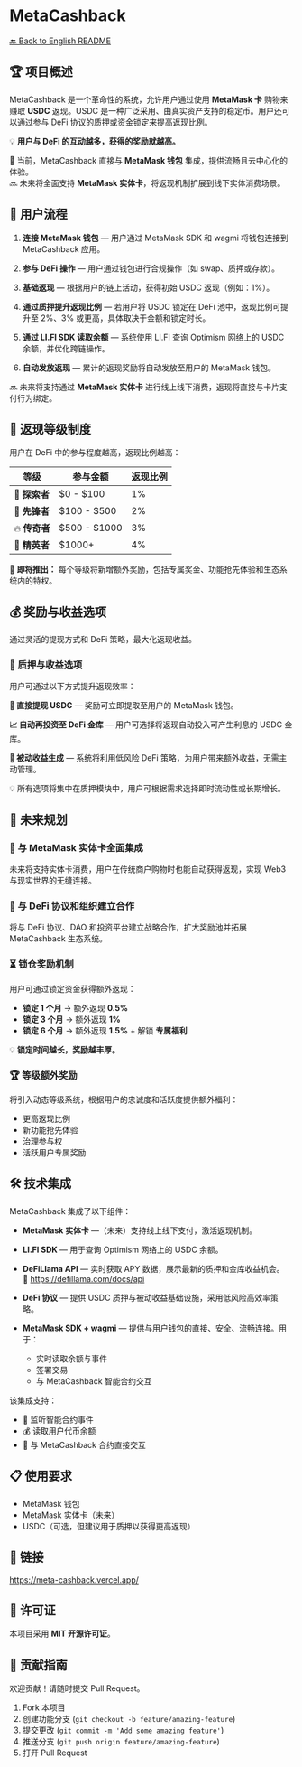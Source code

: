 # MetaCashback

[🔙 Back to English README](../README.md)

## 🏆 项目概述
MetaCashback 是一个革命性的系统，允许用户通过使用 **MetaMask 卡** 购物来赚取 **USDC** 返现。USDC 是一种广泛采用、由真实资产支持的稳定币。用户还可以通过参与 DeFi 协议的质押或资金锁定来提高返现比例。

💡 **用户与 DeFi 的互动越多，获得的奖励就越高。**

🔗 当前，MetaCashback 直接与 **MetaMask 钱包** 集成，提供流畅且去中心化的体验。  
🔜 未来将全面支持 **MetaMask 实体卡**，将返现机制扩展到线下实体消费场景。

## 🚀 用户流程

1. **连接 MetaMask 钱包** — 用户通过 MetaMask SDK 和 wagmi 将钱包连接到 MetaCashback 应用。

2. **参与 DeFi 操作** — 用户通过钱包进行合规操作（如 swap、质押或存款）。

3. **基础返现** — 根据用户的链上活动，获得初始 USDC 返现（例如：1%）。

4. **通过质押提升返现比例** — 若用户将 USDC 锁定在 DeFi 池中，返现比例可提升至 2%、3% 或更高，具体取决于金额和锁定时长。

5. **通过 LI.FI SDK 读取余额** — 系统使用 LI.FI 查询 Optimism 网络上的 USDC 余额，并优化跨链操作。

6. **自动发放返现** — 累计的返现奖励将自动发放至用户的 MetaMask 钱包。

🔜 未来将支持通过 **MetaMask 实体卡** 进行线上线下消费，返现将直接与卡片支付行为绑定。

## 🎯 返现等级制度

用户在 DeFi 中的参与程度越高，返现比例越高：

| 等级 | 参与金额 | 返现比例 |
|------|-----------|-----------|
| 🔰 **探索者** | $0 - $100 | 1% |
| 🚀 **先锋者** | $100 - $500 | 2% |
| 🔥 **传奇者** | $500 - $1000 | 3% |
| 👑 **精英者** | $1000+ | 4% |

🎁 **即将推出：** 每个等级将新增额外奖励，包括专属奖金、功能抢先体验和生态系统内的特权。

## 💰 奖励与收益选项

通过灵活的提现方式和 DeFi 策略，最大化返现收益。

### 🔄 质押与收益选项

用户可通过以下方式提升返现效率：

**💸 直接提现 USDC** — 奖励可立即提取至用户的 MetaMask 钱包。

**📈 自动再投资至 DeFi 金库** — 用户可选择将返现自动投入可产生利息的 USDC 金库。

**🛌 被动收益生成** — 系统将利用低风险 DeFi 策略，为用户带来额外收益，无需主动管理。

💡 所有选项将集中在质押模块中，用户可根据需求选择即时流动性或长期增长。

## 🔮 未来规划

### 🔗 与 MetaMask 实体卡全面集成
未来将支持实体卡消费，用户在传统商户购物时也能自动获得返现，实现 Web3 与现实世界的无缝连接。

### 🤝 与 DeFi 协议和组织建立合作
将与 DeFi 协议、DAO 和投资平台建立战略合作，扩大奖励池并拓展 MetaCashback 生态系统。

### ⏳ 锁仓奖励机制
用户可通过锁定资金获得额外返现：

- **锁定 1 个月** → 额外返现 **0.5%**  
- **锁定 3 个月** → 额外返现 **1%**  
- **锁定 6 个月** → 额外返现 **1.5%** + 解锁 **专属福利**

💡 **锁定时间越长，奖励越丰厚。**

### 🏆 等级额外奖励
将引入动态等级系统，根据用户的忠诚度和活跃度提供额外福利：

- 更高返现比例  
- 新功能抢先体验  
- 治理参与权  
- 活跃用户专属奖励

## 🛠️ 技术集成

MetaCashback 集成了以下组件：

- **MetaMask 实体卡** —（未来）支持线上线下支付，激活返现机制。

- **LI.FI SDK** — 用于查询 Optimism 网络上的 USDC 余额。

- **DeFiLlama API** — 实时获取 APY 数据，展示最新的质押和金库收益机会。  
  📎 https://defillama.com/docs/api

- **DeFi 协议** — 提供 USDC 质押与被动收益基础设施，采用低风险高效率策略。

- **MetaMask SDK + wagmi** — 提供与用户钱包的直接、安全、流畅连接。用于：
  - 实时读取余额与事件  
  - 签署交易  
  - 与 MetaCashback 智能合约交互

该集成支持：

- 📡 监听智能合约事件  
- 💰 读取用户代币余额  
- 🤝 与 MetaCashback 合约直接交互

## 📋 使用要求

- MetaMask 钱包  
- MetaMask 实体卡（未来）  
- USDC（可选，但建议用于质押以获得更高返现）

## 🔗 链接

https://meta-cashback.vercel.app/

## 📄 许可证

本项目采用 **MIT 开源许可证**。

## 👥 贡献指南

欢迎贡献！请随时提交 Pull Request。

1. Fork 本项目  
2. 创建功能分支 (`git checkout -b feature/amazing-feature`)  
3. 提交更改 (`git commit -m 'Add some amazing feature'`)  
4. 推送分支 (`git push origin feature/amazing-feature`)  
5. 打开 Pull Request